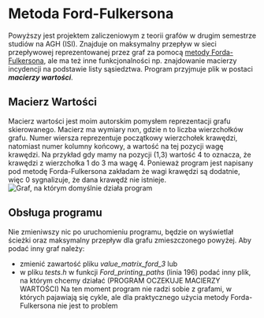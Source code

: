 # Metoda Ford-Fulkersona
Powyższy jest projektem zaliczeniowym z teorii grafów w drugim semestrze studiów na AGH (ISI).
Znajduje on maksymalny przepływ w sieci przepływowej reprezentowanej przez graf za pomocą [metody Forda-Fulkersona](https://pl.wikipedia.org/wiki/Metoda_Forda-Fulkersona), ale ma też inne funkcjonalności np. znajdowanie macierzy incydencji na podstawie listy sąsiedztwa. 
Program przyjmuje plik w postaci **_macierzy wartości_**.

## Macierz Wartości
Macierz wartości jest moim autorskim pomysłem reprezentacji grafu skierowanego. Macierz ma wymiary nxn, gdzie n to liczba wierzchołków grafu. Numer wiersza reprezentuje początkowy wierzchołek krawędzi, natomiast numer kolumny końcowy, a wartość na tej pozycji wagę krawędzi. Na przykład gdy mamy na pozycji (1,3) wartość 4 to oznacza, że krawędzi z wierzchołka 1 do 3 ma wagę 4. Ponieważ program jest napisany pod metodę Forda-Fulkersona zakładam że wagi krawędzi są dodatnie, więc 0 sygnalizuje, że dana krawędź nie istnieje.![Graf, na którym domyślnie działa program](https://github.com/fiszuuu/TG_projekt/blob/main/graf_domy%C5%9Blny.png)

## Obsługa programu
Nie zmieniwszy nic po uruchomieniu programu, będzie on wyświetlał ścieżki oraz maksymalny przepływ dla grafu zmieszczonego powyżej. Aby podać inny graf należy:
- zmienić zawartość pliku _value_matrix_ford_3_ lub
- w pliku _tests.h_ w funkcji _Ford_printing_paths_ (linia 196) podać inny plik, na którym chcemy działać (PROGRAM OCZEKUJE MACIERZY WARTOŚCI)
Na ten moment program nie radzi sobie z grafami, w których pajawiają się cykle, ale dla praktycznego użycia metody Forda-Fulkersona nie jest to problem
